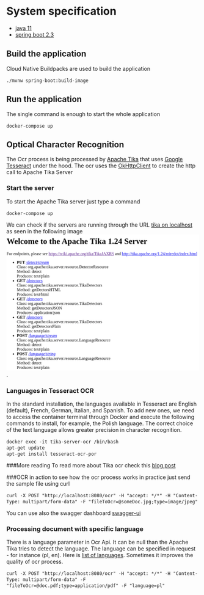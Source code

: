 # System specification
* [java 11](https://jdk.java.net/11/)
* [spring boot 2.3](https://spring.io/blog/2020/08/13/spring-boot-2-3-3-available-now)
## Build the application
Cloud Native Buildpacks are used to build the application
``` 
./mvnw spring-boot:build-image
```
## Run the application
The single command is enough to start the whole application
```
docker-compose up
```
## Optical Character Recognition
The Ocr process is being processed by [Apache Tika](https://tika.apache.org/1.24/index.html) that uses [Google Tesseract](https://opensource.google/projects/tesseract) 
under the hood. The ocr uses the [OkHttpClient](https://square.github.io/okhttp) to create the http call to Apache Tika Server 

### Start the server
To start the Apache Tika server just type a command 
``` 
docker-compose up
```
We can check if the servers are running through the URL [tika on localhost](http://localhost:9998/) as seen in the following image ![alt text](tika_main.png).
### Languages in Tesseract OCR
In the standard installation, the languages available in Tesseract are English (default), French, German, Italian, and Spanish. To add new ones, we need to access the container terminal through Docker and execute the following commands to install, for example, the Polish language. The correct choice of the text language allows greater precision in character recognition.
```
docker exec -it tika-server-ocr /bin/bash
apt-get update
apt-get install tesseract-ocr-por
```
###More reading
To read more about Tika ocr check this [blog post](https://medium.com/@masreis/text-extraction-and-ocr-with-apache-tika-302464895e5f)

###OCR in action
to see how the ocr process works in practice just send the sample file using curl
```
curl -X POST "http://localhost:8080/ocr" -H "accept: */*" -H "Content-Type: multipart/form-data" -F "fileToOcr=@someDoc.jpg;type=image/jpeg"
```
You can use also the swagger dashboard [swagger-ui](http://localhost:8080/swagger-ui/)
### Processing document with specific language
There is a language parameter in Ocr Api. It can be null than the Apache Tika tries to detect the language.
The language can be specified in request - for instance (pl, en). Here is [list of languages](https://github.com/TakahikoKawasaki/nv-i18n/blob/master/src/main/java/com/neovisionaries/i18n/LanguageCode.java).
Sometimes it improves the quality of ocr process.
``` 
curl -X POST "http://localhost:8080/ocr" -H "accept: */*" -H "Content-Type: multipart/form-data" -F "fileToOcr=@doc.pdf;type=application/pdf" -F "language=pl" 
```